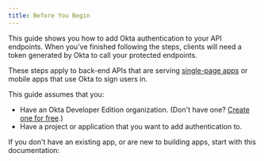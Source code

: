 ```yaml
---
title: Before You Begin
---
```

This guide shows you how to add Okta authentication to your API endpoints. When you've finished following the steps, clients will need a token generated by Okta to call your protected endpoints.

These steps apply to back-end APIs that are serving [single-page apps](/docs/guidessign-into-spa) or mobile apps that use Okta to sign users in.

<!-- If you are building a web app that is served by a server framework, see [Sign Users in to Your Web App]. -->

This guide assumes that you:

* Have an Okta Developer Edition organization. (Don't have one? [Create one for free](https://developer.okta.com/signup).)
* Have a project or application that you want to add authentication to.

If you don't have an existing app, or are new to building apps, start with this documentation:

<StackSelector snippet="create-app"/>

<NextSectionLink/>
